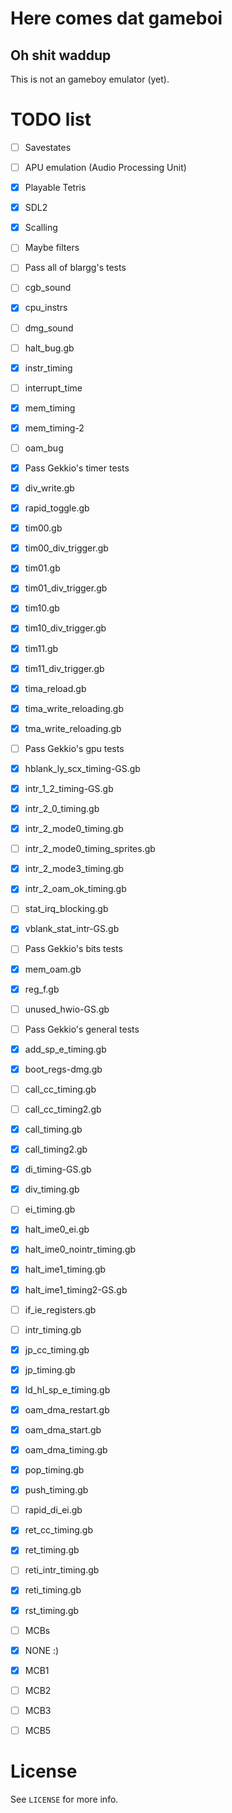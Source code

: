 Here comes dat gameboi
======================
Oh shit waddup
--------------

This is not an gameboy emulator (yet).

TODO list
=========

 - [ ] Savestates
 - [ ] APU emulation (Audio Processing Unit)

 - [x] Playable Tetris

 - [x] SDL2
  - [x] Scalling
  - [ ] Maybe filters

 - [ ] Pass all of blargg's tests
  - [ ] cgb_sound
  - [x] cpu_instrs
  - [ ] dmg_sound
  - [ ] halt_bug.gb
  - [x] instr_timing
  - [ ] interrupt_time
  - [x] mem_timing
  - [x] mem_timing-2
  - [ ] oam_bug

 - [x] Pass Gekkio's timer tests
  - [x] div_write.gb
  - [x] rapid_toggle.gb
  - [x] tim00.gb
  - [x] tim00_div_trigger.gb
  - [x] tim01.gb
  - [x] tim01_div_trigger.gb
  - [x] tim10.gb
  - [x] tim10_div_trigger.gb
  - [x] tim11.gb
  - [x] tim11_div_trigger.gb
  - [x] tima_reload.gb
  - [x] tima_write_reloading.gb
  - [x] tma_write_reloading.gb

 - [ ] Pass Gekkio's gpu tests
  - [x] hblank_ly_scx_timing-GS.gb
  - [x] intr_1_2_timing-GS.gb
  - [x] intr_2_0_timing.gb
  - [x] intr_2_mode0_timing.gb
  - [ ] intr_2_mode0_timing_sprites.gb
  - [x] intr_2_mode3_timing.gb
  - [x] intr_2_oam_ok_timing.gb
  - [ ] stat_irq_blocking.gb
  - [x] vblank_stat_intr-GS.gb

 - [ ] Pass Gekkio's bits tests
  - [x] mem_oam.gb
  - [x] reg_f.gb
  - [ ] unused_hwio-GS.gb

 - [ ] Pass Gekkio's general tests
  - [x] add_sp_e_timing.gb
  - [x] boot_regs-dmg.gb
  - [ ] call_cc_timing.gb
  - [ ] call_cc_timing2.gb
  - [x] call_timing.gb
  - [x] call_timing2.gb
  - [x] di_timing-GS.gb
  - [x] div_timing.gb
  - [ ] ei_timing.gb
  - [x] halt_ime0_ei.gb
  - [x] halt_ime0_nointr_timing.gb
  - [x] halt_ime1_timing.gb
  - [x] halt_ime1_timing2-GS.gb
  - [ ] if_ie_registers.gb
  - [ ] intr_timing.gb
  - [x] jp_cc_timing.gb
  - [x] jp_timing.gb
  - [x] ld_hl_sp_e_timing.gb
  - [x] oam_dma_restart.gb
  - [x] oam_dma_start.gb
  - [x] oam_dma_timing.gb
  - [x] pop_timing.gb
  - [x] push_timing.gb
  - [ ] rapid_di_ei.gb
  - [x] ret_cc_timing.gb
  - [x] ret_timing.gb
  - [ ] reti_intr_timing.gb
  - [x] reti_timing.gb
  - [x] rst_timing.gb

 - [ ] MCBs
  - [x] NONE :)
  - [x] MCB1
  - [ ] MCB2
  - [ ] MCB3
  - [ ] MCB5

License
=======
See `LICENSE` for more info.
